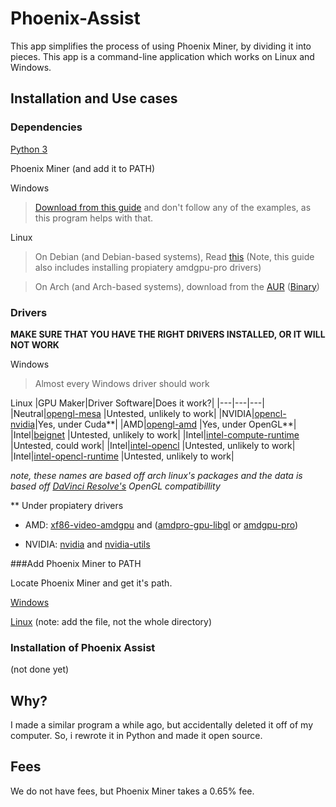# Phoenix-Assist
 This app simplifies the process of using Phoenix Miner, by dividing it into pieces. This app is a command-line application which works on Linux and Windows.
 
 ## Installation and Use cases
 
### Dependencies
 [Python 3](https://www.python.org/downloads/)
 
 Phoenix Miner (and add it to PATH)
 
 Windows
 > [Download from this guide](https://phoenixminer.org/download/latest/) and don't follow any of the examples, as this program helps with that.
 
 Linux 
 > On Debian (and Debian-based systems), Read [this](https://github.com/ubden/Miner-Phoenixminer/blob/main/Linux-Ubuntu.md) (Note, this guide also includes installing propiatery amdgpu-pro drivers) 
 
 > On Arch (and Arch-based systems), download from the [AUR](https://aur.archlinux.org/packages/phoenixminer/) ([Binary](https://aur.archlinux.org/packages/phoenixminer-bin/))
### Drivers
**MAKE SURE THAT YOU HAVE THE RIGHT DRIVERS INSTALLED, OR IT WILL NOT WORK**

Windows
> Almost every Windows driver should work

Linux
|GPU Maker|Driver Software|Does it work?|
|---|---|---|
|Neutral|[opengl-mesa](https://archlinux.org/packages/extra/x86_64/opencl-mesa/) |Untested, unlikely to work|
|NVIDIA|[opencl-nvidia](https://archlinux.org/packages/extra/x86_64/opencl-nvidia/)|Yes, under Cuda**|
|AMD|[opengl-amd](https://aur.archlinux.org/packages/opencl-amd/) |Yes, under OpenGL**|
|Intel|[beignet](https://aur.archlinux.org/packages/beignet/) |Untested, unlikely to work|
|Intel|[intel-compute-runtime](https://archlinux.org/packages/?name=intel-compute-runtime) |Untested, could work|
|Intel|[intel-opencl](https://aur.archlinux.org/packages/intel-opencl/) |Untested, unlikely to work|
|Intel|[intel-opencl-runtime](https://aur.archlinux.org/packages/intel-opencl-runtime/) |Untested, unlikely to work|

*note, these names are based off arch linux's packages and the data is based off [DaVinci Resolve's](https://wiki.archlinux.org/title/DaVinci_Resolve#Installation) OpenGL compatibillity*
 
 ** Under propiatery drivers

 * AMD: [xf86-video-amdgpu](https://archlinux.org/packages/extra/x86_64/xf86-video-amdgpu/) and ([amdpro-gpu-libgl](https://aur.archlinux.org/packages/amdgpu-pro-libgl/) or [amdgpu-pro](https://aur.archlinux.org/pkgbase/amdgpu-pro-installer))

 * NVIDIA: [nvidia](https://archlinux.org/packages/extra/x86_64/nvidia/) and [nvidia-utils](https://archlinux.org/packages/extra/x86_64/nvidia-utils/)

 ###Add Phoenix Miner to PATH
 
 Locate Phoenix Miner and get it's path.
 
 [Windows](https://www.architectryan.com/2018/03/17/add-to-the-path-on-windows-10/)
 
 [Linux](https://linuxize.com/post/how-to-add-directory-to-path-in-linux/#adding-a-directory-to-your-path) (note: add the file, not the whole directory)
 
 ### Installation of Phoenix Assist
 (not done yet)

 ## Why?
 I made a similar program a while ago, but accidentally deleted it off of my computer. So, i rewrote it in Python and made it open source.

 ## Fees
 We do not have fees, but Phoenix Miner takes a 0.65% fee.
